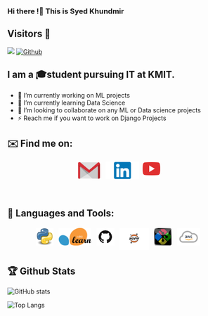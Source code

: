### Hi there !👋 This is Syed Khundmir
## Visitors 👀

![](https://visitor-badge.laobi.icu/badge?page_id=syedkhundmir62995.syedkhundmir62995)
[![Github](https://img.shields.io/github/followers/syedkhundmir62995?label=Followers&logo=Github)](https://github.com/syedkhundmir62995)

## I am a 🎓student pursuing IT at KMIT.

- 🔭 I’m currently working on ML projects
- 🌱 I’m currently learning Data Science
- 👯 I’m looking to collaborate on any ML or Data science projects
- ⚡ Reach me if you want to work on Django Projects


## ✉️ Find me on:

<p align="center">
  <a href="mailto:syedkhundmir62995@gmail.com"> <img src="https://github.com/syedkhundmir62995/syedkhundmir62995/blob/main/Icons/mail.png" alt="mail" height="40" style="vertical-align:top; margin:4px"></a>
 <a href="https://www.linkedin.com/in/syed-khundmir-5025441b8/" target="_blank" rel="noopener noreferrer"> <img src="https://github.com/syedkhundmir62995/syedkhundmir62995/blob/main/Icons/LinkedIn.png" alt="linkedin" height="40" style="vertical-align:top; margin:4px"></a>
    <a href="https://www.youtube.com/channel/UC2vSG_zmFVzjSl53lo0QIxQ"> <img src="https://github.com/syedkhundmir62995/syedkhundmir62995/blob/main/Icons/youtube.png" alt="youtube" height="40" style="vertical-align:top; margib:4px"></a>
 
</p>

<br />

## 🧰 Languages and Tools:
<p align="center">
<img src="https://github.com/syedkhundmir62995/syedkhundmir62995/blob/main/Icons/Python.png" alt="Python" height="40" style="vertical-align:top; margin:4px">
<img src="https://github.com/syedkhundmir62995/syedkhundmir62995/blob/main/Icons/sklearn.png" alt="ML" height="40" style="vertical-align:top; margin:4px">
<img src="https://github.com/syedkhundmir62995/syedkhundmir62995/blob/main/Icons/GitHub.png" alt="Github" height="40" style="vertical-align:top; margin:4px">
<img src="https://github.com/syedkhundmir62995/syedkhundmir62995/blob/main/Icons/python-jupyter-notebook.png" alt="Jupyter" height="50" style="vertical-align:top; margin:4px">
<img src="https://github.com/syedkhundmir62995/syedkhundmir62995/blob/main/Icons/Git%20Bash.png" alt="Git Bash" height="40" style="vertical-align:top; margin:4px">
<img src="https://github.com/syedkhundmir62995/syedkhundmir62995/blob/main/Icons/cloud.png" alt="aws" height="40" style="vertical-align:top; margin:4px">
</p>

## :trophy: Github Stats 
![GitHub stats](https://github-readme-stats.vercel.app/api?username=syedkhundmir62995&show_icons=true&theme=tokyonight)

![Top Langs](https://github-readme-stats.vercel.app/api/top-langs/?username=syedkhundmir62995&theme=tokyonight)
